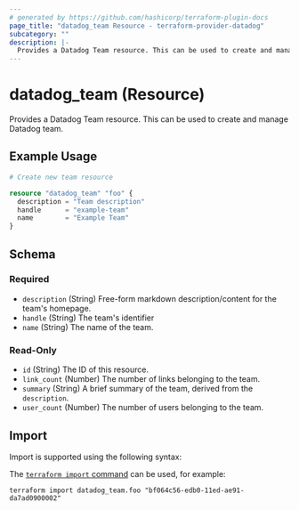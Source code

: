 ```yaml
---
# generated by https://github.com/hashicorp/terraform-plugin-docs
page_title: "datadog_team Resource - terraform-provider-datadog"
subcategory: ""
description: |-
  Provides a Datadog Team resource. This can be used to create and manage Datadog team.
---
```


# datadog_team (Resource)

Provides a Datadog Team resource. This can be used to create and manage Datadog team.

## Example Usage

```terraform
# Create new team resource

resource "datadog_team" "foo" {
  description = "Team description"
  handle      = "example-team"
  name        = "Example Team"
}
```

<!-- schema generated by tfplugindocs -->
## Schema

### Required

- `description` (String) Free-form markdown description/content for the team's homepage.
- `handle` (String) The team's identifier
- `name` (String) The name of the team.

### Read-Only

- `id` (String) The ID of this resource.
- `link_count` (Number) The number of links belonging to the team.
- `summary` (String) A brief summary of the team, derived from the `description`.
- `user_count` (Number) The number of users belonging to the team.

## Import

Import is supported using the following syntax:

The [`terraform import` command](https://developer.hashicorp.com/terraform/cli/commands/import) can be used, for example:

```shell
terraform import datadog_team.foo "bf064c56-edb0-11ed-ae91-da7ad0900002"
```

